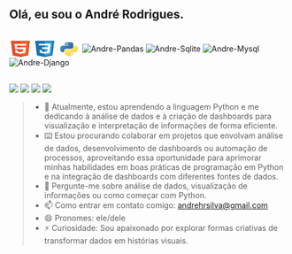 ## Olá, eu sou o André Rodrigues.

<div style="display: inline_block"><br>
  <img align="center" alt="Andre-HTML" height="30" width="40" src="https://raw.githubusercontent.com/devicons/devicon/master/icons/html5/html5-original.svg">
  <img align="center" alt="Andre-CSS" height="30" width="40" src="https://raw.githubusercontent.com/devicons/devicon/master/icons/css3/css3-original.svg">
  <img align="center" alt="Andre-Python" height="30" width="40" src="https://raw.githubusercontent.com/devicons/devicon/master/icons/python/python-original.svg">
  <img align="center" alt="Andre-Pandas" height="30" width="40" src="https://cdn.jsdelivr.net/gh/devicons/devicon@latest/icons/pandas/pandas-original.svg">
  <img align="center" alt="Andre-Sqlite" height="30" width="40"src="https://cdn.jsdelivr.net/gh/devicons/devicon@latest/icons/sqlite/sqlite-original.svg">
  <img align="center" alt="Andre-Mysql" height="30" width="40"src="https://cdn.jsdelivr.net/gh/devicons/devicon@latest/icons/mysql/mysql-original.svg">
  <img align="center" alt="Andre-Django" height="30" width="40"src="https://cdn.jsdelivr.net/gh/devicons/devicon@latest/icons/django/django-plain.svg">
 
          

          

          
          
          

</div>
  
  ##
 
<div> 
  <a href="https://www.instagram.com/andrehrsilva" target="_blank"><img src="https://img.shields.io/badge/-Instagram-%23E4405F?style=for-the-badge&logo=instagram&logoColor=white" target="_blank"></a>
  <a href="https://discord.gg/" target="_blank"><img src="https://img.shields.io/badge/Discord-7289DA?style=for-the-badge&logo=discord&logoColor=white" target="_blank"></a> 
  <a href = "mailto:contatoandrehrsilva@gmail.com"><img src="https://img.shields.io/badge/-Gmail-%23333?style=for-the-badge&logo=gmail&logoColor=white" target="_blank"></a>
  <a href="https://www.linkedin.com/in/andrehrsilva" target="_blank"><img src="https://img.shields.io/badge/-LinkedIn-%230077B5?style=for-the-badge&logo=linkedin&logoColor=white" target="_blank"></a> 
  
</div>


> - 🌱 Atualmente, estou aprendendo a linguagem Python e me dedicando à análise de dados e à criação de dashboards para visualização e interpretação de informações de forma eficiente.
> - ⌨️ Estou procurando colaborar em projetos que envolvam análise de dados, desenvolvimento de dashboards ou automação de processos, aproveitando essa oportunidade para aprimorar minhas habilidades em boas práticas de programação em Python e na integração de dashboards com diferentes fontes de dados.
> - 💬 Pergunte-me sobre análise de dados, visualização de informações ou como começar com Python.
> - 📫 Como entrar em contato comigo: andrehrsilva@gmail.com
> - 😄 Pronomes: ele/dele
> - ⚡ Curiosidade: Sou apaixonado por explorar formas criativas de transformar dados em histórias visuais.
